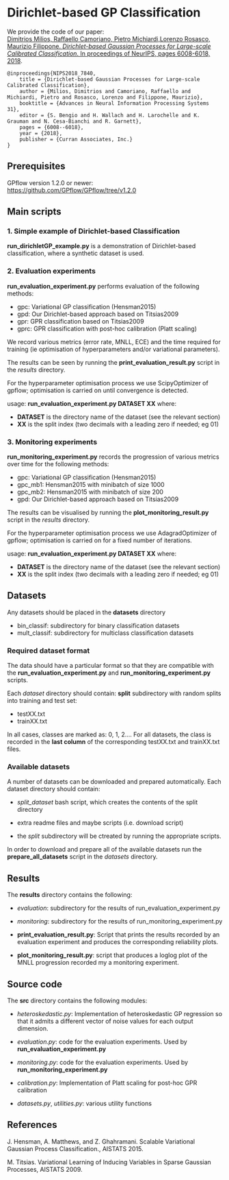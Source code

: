 # Dirichlet-based GP Classification

We provide the code of our paper: \
[Dimitrios Milios, Raffaello Camoriano, Pietro Michiardi,Lorenzo Rosasco, Maurizio Filippone. _Dirichlet-based Gaussian Processes for Large-scale Calibrated Classification_. In proceedings of NeurIPS, pages 6008-6018, 2018](http://papers.nips.cc/paper/7840-dirichlet-based-gaussian-processes-for-large-scale-calibrated-classification).


```
@inproceedings{NIPS2018_7840,
	title = {Dirichlet-based Gaussian Processes for Large-scale Calibrated Classification},
	author = {Milios, Dimitrios and Camoriano, Raffaello and Michiardi, Pietro and Rosasco, Lorenzo and Filippone, Maurizio},
	booktitle = {Advances in Neural Information Processing Systems 31},
	editor = {S. Bengio and H. Wallach and H. Larochelle and K. Grauman and N. Cesa-Bianchi and R. Garnett},
	pages = {6008--6018},
	year = {2018},
	publisher = {Curran Associates, Inc.}
}
```



## Prerequisites

GPflow version 1.2.0 or newer:\
https://github.com/GPflow/GPflow/tree/v1.2.0




## Main scripts



### 1. Simple example of Dirichlet-based Classification
**run_dirichletGP_example.py**
is a demonstration of Dirichlet-based classification, where a synthetic dataset is used.



### 2. Evaluation experiments
**run_evaluation_experiment.py** 
performs evaluation of the following methods:
 - gpc: Variational GP classification (Hensman2015)
 - gpd: Our Dirichlet-based approach based on Titsias2009
 - gpr: GPR classification based on Titsias2009
 - gprc: GPR classification with post-hoc calibration (Platt scaling)

We record various metrics (error rate, MNLL, ECE) and the time required for training 
(ie optimisation of hyperparameters and/or variational parameters).

The results can be seen by running the **print_evaluation_result.py** 
script in the _results_ directory.

For the hyperparameter optimisation process we use ScipyOptimizer of gpflow;
optimisation is carried on until convergence is detected.

usage: **run_evaluation_experiment.py DATASET XX**
where:
 - **DATASET** is the directory name of the dataset (see the relevant section)
 - **XX** is the split index (two decimals with a leading zero if needed; eg 01)




### 3. Monitoring experiments
**run_monitoring_experiment.py**
records the progression of various metrics over time for the following methods:
 - gpc: Variational GP classification (Hensman2015)
 - gpc_mb1: Hensman2015 with minibatch of size 1000
 - gpc_mb2: Hensman2015 with minibatch of size 200
 - gpd: Our Dirichlet-based approach based on Titsias2009

The results can be visualised by running the **plot_monitoring_result.py** 
script in the _results_ directory.

For the hyperparameter optimisation process we use AdagradOptimizer of gpflow;
optimisation is carried on for a fixed number of iterations.

usage: **run_evaluation_experiment.py DATASET XX**
where:
 - **DATASET** is the directory name of the dataset (see the relevant section)
 - **XX** is the split index (two decimals with a leading zero if needed; eg 01)






## Datasets

Any datasets should be placed in the **datasets** directory
- bin_classif: subdirectory for binary classification datasets
- mult_classif: subdirectory for multiclass classification datasets


### Required dataset format
The data should have a particular format so that they are compatible with the
**run_evaluation_experiment.py** and **run_monitoring_experiment.py** scripts.

Each _dataset_ directory should contain:
**split** subdirectory with random splits into training and test set:
  - testXX.txt
  - trainXX.txt

In all cases, classes are marked as: 0, 1, 2....
For all datasets, the class is recorded in the **last column** of the corresponding 
testXX.txt and trainXX.txt files.



### Available datasets
A number of datasets can be downloaded and prepared automatically.
Each dataset directory should contain:

  - _split_dataset_ bash script, which creates the contents of the split directory

  - extra readme files and maybe scripts (i.e. download script)

  - the _split_ subdirectory will be ctreated by running the appropriate scripts.

In order to download and prepare all of the available datasets 
run the  **prepare_all_datasets** script in the _datasets_ directory.







## Results

The **results** directory contains the following:

  - _evaluation_: subdirectory for the results of run_evaluation_experiment.py

  - _monitoring_: subdirectory for the results of run_monitoring_experiment.py

  - **print_evaluation_result.py**: 
  Script that prints the results recorded by an evaluation experiment and 
  produces the corresponding reliability plots.

  - **plot_monitoring_result.py**: 
  script that produces a loglog plot of the MNLL progression recorded my a 
  monitoring experiment.




## Source code

The **src** directory contains the following modules:

  - _heteroskedastic.py_:
  Implementation of heteroskedastic GP regression so that it admits 
  a different vector of noise values for each output dimension.

  - _evaluation.py_: code for the evaluation experiments.
  Used by **run_evaluation_experiment.py**

  - _monitoring.py_: code for the evaluation experiments.
  Used by **run_monitoring_experiment.py**

  - _calibration.py_: Implementation of Platt scaling for post-hoc GPR calibration

  - _datasets.py_, _utilities.py_: various utility functions





## References

J. Hensman, A. Matthews, and Z. Ghahramani. 
Scalable Variational Gaussian Process Classification., AISTATS 2015.

M. Titsias. 
Variational Learning of Inducing Variables in Sparse Gaussian Processes, 
AISTATS 2009.

